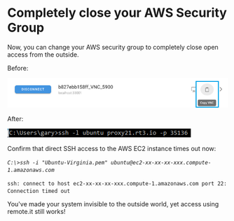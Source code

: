 # Completely close your AWS Security Group

Now, you can change your AWS security group to completely close open access from the outside.

Before:

![](../../.gitbook/assets/image%20%28479%29.png)

After:

![](../../.gitbook/assets/image%20%28174%29.png)

Confirm that direct SSH access to the AWS EC2 instance times out now:

_`C:\>ssh -i "Ubuntu-Virginia.pem" ubuntu@ec2-xx-xx-xx-xxx.compute-1.amazonaws.com`_ 

`ssh: connect to host ec2-xx-xx-xx-xxx.compute-1.amazonaws.com port 22: Connection timed out`

You've made your system invisible to the outside world, yet access using remote.it still works!



